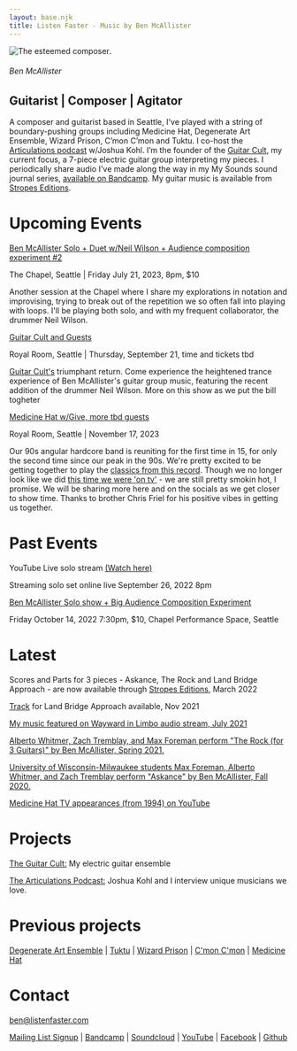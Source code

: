 ```yaml
---
layout: base.njk
title: Listen Faster - Music by Ben McAllister
---
```



<div id="home-header">

![The esteemed composer](/main/img/Ben_on_Orcas.jpg).

###### Ben McAllister

## Guitarist | Composer | Agitator

</div>

<div id="home-body">

A composer and guitarist based in Seattle, I've played with a string of boundary-pushing groups 
including Medicine Hat, Degenerate Art Ensemble, Wizard Prison, C’mon C’mon and Tuktu. 
I co-host the [Articulations podcast](https://www.articulationspodcast.com/) w/Joshua Kohl. I’m the founder of the [Guitar Cult](http://theguitarcult.com/), my current focus, a 7-piece electric guitar group interpreting my pieces. I periodically share audio I've made along the way in my My Sounds sound journal series, [available on Bandcamp](https://listenfastermusic.bandcamp.com/).  My guitar music is available from [Stropes Editions](https://www.stropes.com/ben-mcallister/).

# Upcoming Events

[Ben McAllister Solo + Duet w/Neil Wilson + Audience composition experiment #2]()

The Chapel, Seattle | Friday July 21, 2023, 8pm, $10

Another session at the Chapel where I share my explorations in notation and improvising, trying to break out of the repetition we so often fall into playing with loops.  I'll be playing both solo, and with my frequent collaborator, the drummer Neil Wilson.  

[Guitar Cult and Guests]()

Royal Room, Seattle | Thursday, September 21, time and tickets tbd

[Guitar Cult's](https://theguitarcult.com) triumphant return. Come experience the heightened trance experience of Ben McAllister's guitar group music, featuring the recent addition of the drummer Neil Wilson. More on this show as we put the bill togheter

[Medicine Hat w/Give, more tbd guests]() 

Royal Room, Seattle | November 17, 2023 

Our 90s angular hardcore band is reuniting for the first time in 15, for only the second time since our peak in the 90s. We're pretty excited to be getting together to play the [classics from this record](https://listenfastermusic.bandcamp.com/album/medicine-hat). Though we no longer look like we did [this time we were 'on tv'](https://www.youtube.com/watch?v=ZHGJb1pCbWk) - we are still pretty smokin hot, I promise. We will be sharing more here and on the socials as we get closer to show time. Thanks to brother Chris Friel for his positive vibes in getting us together. 

# Past Events

YouTube Live solo stream [(Watch here)](https://www.youtube.com/watch?v=GAL8k0cSFJ8)

Streaming solo set online live September 26, 2022 8pm

[Ben McAllister Solo show + Big Audience Composition Experiment](https://www.waywardmusic.org/?p=7086)

Friday October 14, 2022 7:30pm, $10, Chapel Performance Space, Seattle



# Latest

Scores and Parts for 3 pieces - Askance, The Rock and Land Bridge Approach - are now available through [Stropes Editions](https://www.stropes.com/ben-mcallister/), March 2022

[Track](https://listenfastermusic.bandcamp.com/track/land-bridge-approach-for-3-guitars) for Land Bridge Approach available, Nov 2021

[My music featured on Wayward in Limbo audio stream, July 2021](https://www.listenfaster.com/main/wayward-in-limbo-series-july-2021-liner-notes/)

[Alberto Whitmer, Zach Tremblay, and Max Foreman perform "The Rock (for 3 Guitars)" by Ben McAllister, Spring 2021.](https://www.youtube.com/watch?v=2M7vOIHOeeU)

[University of Wisconsin-Milwaukee students Max Foreman, Alberto Whitmer, and Zach Tremblay perform "Askance" by Ben McAllister, Fall 2020.](https://www.youtube.com/watch?v=hmvI6H64SPI)

[Medicine Hat TV appearances (from 1994)  on YouTube](https://www.youtube.com/playlist?list=PL8HqEsHojIXPM3Nn-1xxiXzWyiu_Mn-T6)

# Projects

[The Guitar Cult:](https://www.theguitarcult.com/) My electric guitar ensemble

[The Articulations Podcast:](https://www.articulationspodcast.com/) Joshua Kohl and I interview unique musicians we love.

# Previous projects

[Degenerate Art Ensemble](https://www.degenerateartensemble.com/) | [Tuktu](https://listenfastermusic.bandcamp.com/album/qayaq-1) | [Wizard Prison](https://wizardprison.bandcamp.com/) | [C'mon C'mon](https://cmoncmon.bandcamp.com/) | [Medicine Hat](https://listenfastermusic.bandcamp.com/album/medicine-hat)

# Contact

ben@listenfaster.com

[Mailing List Signup](http://eepurl.com/bbcGMr) | [Bandcamp](https://listenfastermusic.bandcamp.com/) | [Soundcloud](https://soundcloud.com/listenfaster/) | [YouTube](https://www.youtube.com/channel/UCWBSD3mHhaImuKrzbQ0zHQA) | [Facebook](https://www.facebook.com/ben.mcallister) | [Github](https://github.com/benmca/)

</div>


